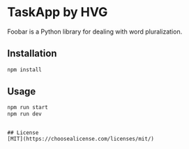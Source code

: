 # TaskApp by HVG

Foobar is a Python library for dealing with word pluralization.

## Installation

```bash
npm install
```

## Usage

```bash
npm run start
npm run dev
```

```

## License
[MIT](https://choosealicense.com/licenses/mit/)
```
